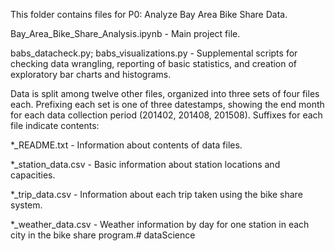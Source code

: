 This folder contains files for P0: Analyze Bay Area Bike Share Data.

Bay\_Area\_Bike\_Share\_Analysis.ipynb - Main project file.

babs\_datacheck.py; babs\_visualizations.py - Supplemental scripts for checking
data wrangling, reporting of basic statistics, and creation of exploratory bar
charts and histograms.

Data is split among twelve other files, organized into three sets of four files
each. Prefixing each set is one of three datestamps, showing the end month for
each data collection period (201402, 201408, 201508). Suffixes for each file
indicate contents:

\*\_README.txt - Information about contents of data files.

\*\_station\_data.csv - Basic information about station locations and
capacities.

\*\_trip\_data.csv - Information about each trip taken using the bike share
system.

\*\_weather\_data.csv - Weather information by day for one station in each
city in the bike share program.# dataScience
